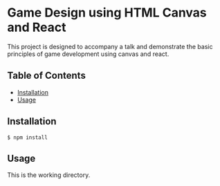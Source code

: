 # Game Design using HTML Canvas and React


This project is designed to accompany a talk and demonstrate the basic principles of game development using canvas and react.

## Table of Contents

* [Installation](#installation)
* [Usage](#usage)


## Installation

    $ npm install


## Usage

This is the working directory.
